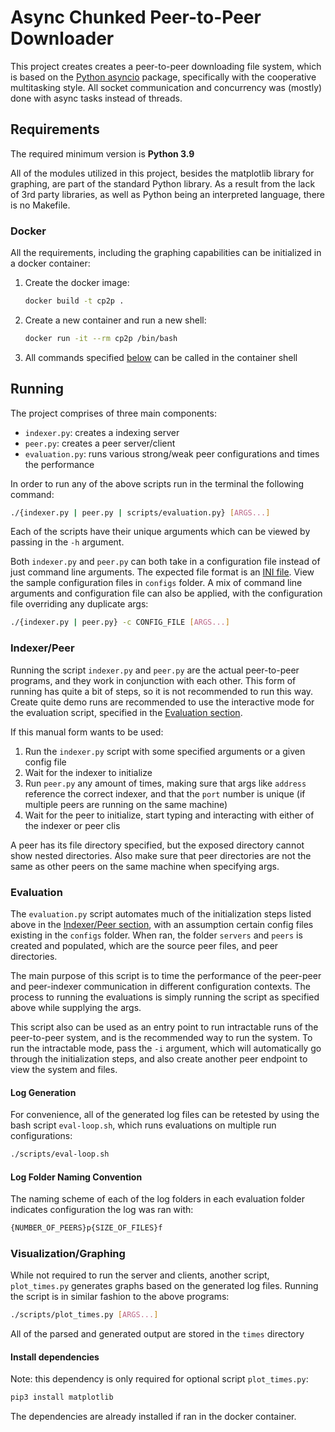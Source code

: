 # Async Chunked Peer-to-Peer Downloader

This project creates creates a peer-to-peer downloading file system, which is based on the [Python asyncio](https://docs.python.org/3/library/asyncio.html) package, specifically with the cooperative multitasking style. All socket communication and concurrency was (mostly) done with async tasks instead of threads.

## Requirements

The required minimum version is **Python 3.9**

All of the modules utilized in this project, besides the matplotlib library for graphing, are part of the standard Python library. As a result from the lack of 3rd party libraries, as well as Python being an interpreted language, there is no Makefile.

### Docker

All the requirements, including the graphing capabilities can be initialized in a docker container:

1. Create the docker image:

    ```bash
    docker build -t cp2p .
    ```

2. Create a new container and run a new shell:

    ```bash
    docker run -it --rm cp2p /bin/bash
    ```

3. All commands specified [below](#running) can be called in the container shell

## Running

The project comprises of three main components:

* `indexer.py`: creates a indexing server
* `peer.py`: creates a peer server/client
* `evaluation.py`: runs various strong/weak peer configurations and times the performance

In order to run any of the above scripts run in the terminal the following command:

```bash
./{indexer.py | peer.py | scripts/evaluation.py} [ARGS...]
```

Each of the scripts have their unique arguments which can be viewed by passing in the `-h` argument.

Both `indexer.py` and `peer.py` can both take in a configuration file instead of just command line arguments. The expected file format is an [INI file](https://en.wikipedia.org/wiki/INI_file). View the sample configuration files in `configs` folder. A mix of command line arguments and configuration file can also be applied, with the configuration file overriding any duplicate args:

```bash
./{indexer.py | peer.py} -c CONFIG_FILE [ARGS...]
```

### Indexer/Peer

Running the script `indexer.py` and `peer.py` are the actual peer-to-peer programs, and they work in conjunction with each other. This form of running has quite a bit of steps, so it is not recommended to run this way. Create quite demo runs are recommended to use the interactive mode for the evaluation script, specified in the [Evaluation section](#evaluation).

If this manual form wants to be used:

1. Run the `indexer.py` script with some specified arguments or a given config file
2. Wait for the indexer to initialize
3. Run `peer.py` any amount of times, making sure that args like `address` reference the correct indexer, and that the `port` number is unique (if multiple peers are running on the same machine)
4. Wait for the peer to initialize, start typing and interacting with either of the indexer or peer clis

A peer has its file directory specified, but the exposed directory cannot show nested directories. Also make sure that peer directories are not the same as other peers on the same machine when specifying args.

### Evaluation

The `evaluation.py` script automates much of the initialization steps listed above in the [Indexer/Peer section](#indexerpeer), with an assumption certain config files existing in the `configs` folder. When ran, the folder `servers` and `peers` is created and populated, which are the source peer files, and peer directories.

The main purpose of this script is to time the performance of the peer-peer and peer-indexer communication in different configuration contexts. The process to running the evaluations is simply running the script as specified above while supplying the args.

This script also can be used as an entry point to run intractable runs of the peer-to-peer system, and is the recommended way to run the system. To run the intractable mode, pass the `-i` argument, which will automatically go through the initialization steps, and also create another peer endpoint to view the system and files.

#### Log Generation

For convenience, all of the generated log files can be retested by using the bash script `eval-loop.sh`, which runs evaluations on multiple run configurations:

```bash
./scripts/eval-loop.sh
```

#### Log Folder Naming Convention

The naming scheme of each of the log folders in each evaluation folder indicates configuration the log was ran with:

```bash
{NUMBER_OF_PEERS}p{SIZE_OF_FILES}f
```

### Visualization/Graphing

While not required to run the server and clients, another script, `plot_times.py` generates graphs based on the generated log files. Running the script is in similar fashion to the above programs:

```bash
./scripts/plot_times.py [ARGS...]
```

All of the parsed and generated output are stored in the `times` directory

#### Install dependencies

Note: this dependency is only required for optional script `plot_times.py`:

```bash
pip3 install matplotlib
```

The dependencies are already installed if ran in the docker container.
